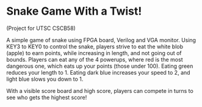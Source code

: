 # Snake Game With a Twist!

(Project for UTSC CSCB58)

A simple game of snake using FPGA board, Verilog and VGA monitor.
Using KEY3 to KEY0 to control the snake, players strive to eat the white blob (apple) to earn points, while increasing in length, and not going out of bounds. Players can eat any of the 4 powerups, where red is the most dangerous one, which eats up your points (those under 100). Eating green reduces your length to 1. Eating dark blue increases your speed to 2, and light blue slows you down to 1.

With a visible score board and high score, players can compete in turns to see who gets the highest score!
